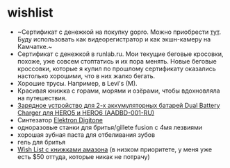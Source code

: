 # wishlist 
 - ~Сертификат с денежкой на покупку gopro. Можно приобрести [тут](https://shop.giftd.tech/gopro). Буду использовать как видеорегистратор и как экшн-камеру на Камчатке.~
 - Сертификат с денежкой в runlab.ru. Мои текущие беговые кросовки, похоже, уже совсем стоптатись и их пора менять. Новые беговые кроссовки, которые я купил по прошлому сертификату оказались настолько хорошими, что в них жалко бегать.
 - Хорошие трусы. Например, в Levi's (M).
 - Красивая книжка с горами, морями и озёрами, чтобы вдохновляла на путешествия.
 - [Зарядное устройство для 2-х аккумуляторных батарей Dual Battery Charger для HERO5 и HERO6 (AADBD-001-RU)](https://gopro.ru/collection/batarei/product/dual-battery-charger-hero5-black)
 - Синтезатор [Elektron Digitone](https://www.elektron.se/products/digitone/)
 - одноразовые станки для бритья/gillete fusion с 4мя лезвиями
 - хорошая зубная паста для отбеливания зубов
 - гель для бритья
 - [Wish List с книжками амазона](http://amzn.com/w/2H9HXNRKCRPQ1) (в низком приоритете, у меня уже есть $50 оттуда, которые никак не потрачу)
